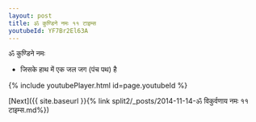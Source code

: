 ```yaml
---
layout: post
title: ॐ कुण्डिने नमः ११ टाइम्स
youtubeId: YF7Br2El63A
---
```

 
 
 ॐ कुण्डिने नमः  
 
 -  जिसके हाथ में एक जल जग (पंच पथ) है 
 
  
 
  
 
 
 
 
 
 


{% include youtubePlayer.html id=page.youtubeId %}
 
[Next]({{ site.baseurl }}{% link  split2/_posts/2014-11-14-ॐ विकुर्वणाय नमः ११ टाइम्स.md%})
 
